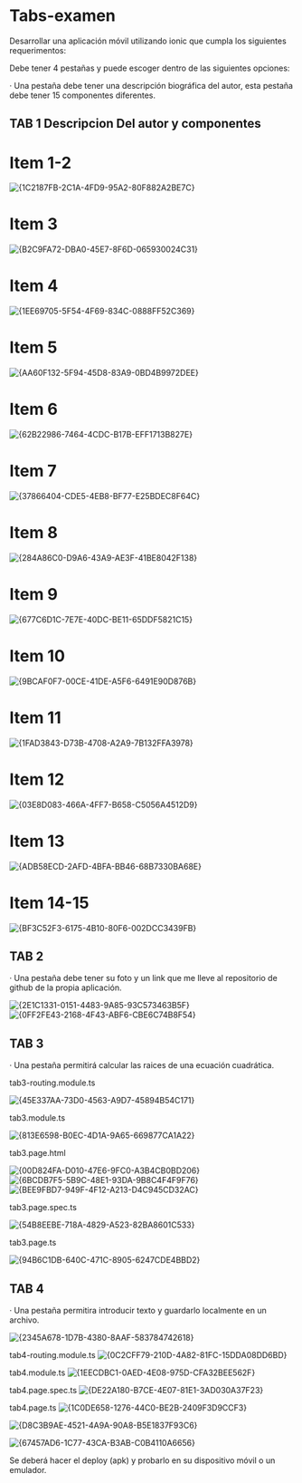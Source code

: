 # Tabs-examen



Desarrollar una aplicación móvil utilizando ionic que cumpla los siguientes requerimentos:

Debe tener 4 pestañas y puede escoger dentro de las siguientes opciones:

·       Una pestaña debe tener una descripción biográfica del autor, esta pestaña debe tener 15 componentes diferentes.

## TAB 1 Descripcion Del autor y componentes 


# Item 1-2
![{1C2187FB-2C1A-4FD9-95A2-80F882A2BE7C}](https://github.com/user-attachments/assets/c68920bb-8903-47cd-a540-8f974c11af4a)
# Item 3
![{B2C9FA72-DBA0-45E7-8F6D-065930024C31}](https://github.com/user-attachments/assets/9b61d541-f351-4049-8149-c2555d0ae18a)
# Item 4
![{1EE69705-5F54-4F69-834C-0888FF52C369}](https://github.com/user-attachments/assets/c45275a6-5a59-406b-9d2b-779125bb95ab)
# Item 5
![{AA60F132-5F94-45D8-83A9-0BD4B9972DEE}](https://github.com/user-attachments/assets/40957aa1-966c-4c5e-9a41-de75e3ea049e)
# Item 6
![{62B22986-7464-4CDC-B17B-EFF1713B827E}](https://github.com/user-attachments/assets/9f015edc-a176-4339-972c-e89d22b2283f)
# Item 7
![{37866404-CDE5-4EB8-BF77-E25BDEC8F64C}](https://github.com/user-attachments/assets/8ad7ff33-9260-4ecf-907f-d156100c88ee)
# Item 8
![{284A86C0-D9A6-43A9-AE3F-41BE8042F138}](https://github.com/user-attachments/assets/855ad829-583e-448f-b6d2-0524b543e559)
# Item 9
![{677C6D1C-7E7E-40DC-BE11-65DDF5821C15}](https://github.com/user-attachments/assets/82a21a90-5be1-4dd3-b518-39a9b7ffb67b)
# Item 10
![{9BCAF0F7-00CE-41DE-A5F6-6491E90D876B}](https://github.com/user-attachments/assets/46b82ea5-a8eb-441a-8df0-4ff771343911)
# Item 11
![{1FAD3843-D73B-4708-A2A9-7B132FFA3978}](https://github.com/user-attachments/assets/087306ad-76ce-409d-b3f0-89a2f73dc988)
# Item 12
![{03E8D083-466A-4FF7-B658-C5056A4512D9}](https://github.com/user-attachments/assets/39b839b2-0965-4519-9f21-2b771b421c19)
# Item 13
![{ADB58ECD-2AFD-4BFA-BB46-68B7330BA68E}](https://github.com/user-attachments/assets/5aa69335-2400-44bc-bd6b-360497a43357)
# Item 14-15
![{BF3C52F3-6175-4B10-80F6-002DCC3439FB}](https://github.com/user-attachments/assets/eedf265f-757a-477b-8aa1-2f3aa143c91a)


## TAB 2 

·       Una pestaña debe tener su foto y un link que me lleve al repositorio de github de la propia aplicación.

![{2E1C1331-0151-4483-9A85-93C573463B5F}](https://github.com/user-attachments/assets/532735cd-fd56-4815-b7d8-b591b5819c16)
![{0FF2FE43-2168-4F43-ABF6-CBE6C74B8F54}](https://github.com/user-attachments/assets/3278a27d-007c-4f39-aa09-e6a5d60d86bc)

## TAB 3 
·       Una pestaña permitirá calcular las raices de una ecuación cuadrática.

tab3-routing.module.ts

![{45E337AA-73D0-4563-A9D7-45894B54C171}](https://github.com/user-attachments/assets/29fe8e75-610d-49a1-8814-b57bee04b447)

tab3.module.ts

![{813E6598-B0EC-4D1A-9A65-669877CA1A22}](https://github.com/user-attachments/assets/7909ff6b-f656-4862-8415-d9af1395b971)

tab3.page.html

![{00D824FA-D010-47E6-9FC0-A3B4CB0BD206}](https://github.com/user-attachments/assets/8fc3171c-ef31-4ea2-91da-97dfb24bce17)
![{6BCDB7F5-5B9C-48E1-93DA-9B8C4F4F9F76}](https://github.com/user-attachments/assets/ca36f758-799f-4f87-9b5e-9ce38b32a7c6)
![{BEE9FBD7-949F-4F12-A213-D4C945CD32AC}](https://github.com/user-attachments/assets/09b19e7c-d284-4261-b8f9-0ffc4adc8daa)


tab3.page.spec.ts

![{54B8EEBE-718A-4829-A523-82BA8601C533}](https://github.com/user-attachments/assets/340d9493-7bc0-4763-842a-a2b39630edf6)

tab3.page.ts

![{94B6C1DB-640C-471C-8905-6247CDE4BBD2}](https://github.com/user-attachments/assets/5aafbcd2-cfe2-45f3-9fba-20ea7876ff20)

## TAB 4 
·       Una pestaña permitira introducir texto y guardarlo localmente en un archivo.

![{2345A678-1D7B-4380-8AAF-583784742618}](https://github.com/user-attachments/assets/df0bd892-74e9-4ca9-b7c9-05e13ebb8f0c)

tab4-routing.module.ts
![{0C2CFF79-210D-4A82-81FC-15DDA08DD6BD}](https://github.com/user-attachments/assets/72b26fbc-3a72-4d32-90aa-b70b7f7e26c6)

tab4.module.ts
![{1EECDBC1-0AED-4E08-975D-CFA32BEE562F}](https://github.com/user-attachments/assets/97f2934c-52d7-491e-be4e-103b13c3d8b2)

tab4.page.spec.ts
![{DE22A180-B7CE-4E07-81E1-3AD030A37F23}](https://github.com/user-attachments/assets/c5506b98-01cb-4b9f-9903-8f2f57864bd7)

tab4.page.ts
![{1C0DE658-1276-44C0-BE2B-2409F3D9CCF3}](https://github.com/user-attachments/assets/db9e487c-3b94-4d0a-9615-0baf3c60a9ec)



![{D8C3B9AE-4521-4A9A-90A8-B5E1837F93C6}](https://github.com/user-attachments/assets/9d372531-673a-4613-ac4e-9aa875df3585)

![{67457AD6-1C77-43CA-B3AB-C0B4110A6656}](https://github.com/user-attachments/assets/ff2fa836-ab0a-480f-898f-c498acad297c)
















Se deberá hacer el deploy (apk) y probarlo en su dispositivo móvil o un emulador.





























